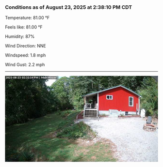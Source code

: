 ### Conditions as of August 23, 2025 at 2:38:10 PM CDT 

Temperature: 81.00 &deg;F

Feels like: 81.00 &deg;F

Humidity: 87%

Wind Direction: NNE

Windspeed: 1.8 mph

Wind Gust: 2.2 mph

---

<img src="./images/latest.jpeg"/>

